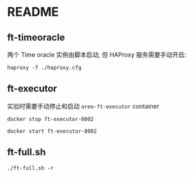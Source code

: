 # README

## ft-timeoracle

两个 Time oracle 实例由脚本启动, 但 HAProxy 服务需要手动开启:

```shell
haproxy -f ./haproxy.cfg
```

## ft-executor

实验时需要手动停止和启动 `oreo-ft-executor` container

```shell
docker stop ft-executor-8002

docker start ft-executor-8002

```

## ft-full.sh

```shell
./ft-full.sh -r
```
